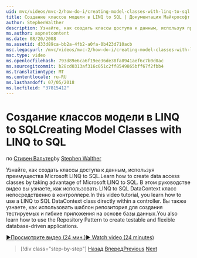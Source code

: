 ```yaml
---
uid: mvc/videos/mvc-2/how-do-i/creating-model-classes-with-linq-to-sql
title: Создание классов модели в LINQ to SQL | Документация Майкрософт
author: StephenWalther
description: Узнайте, как создать классы доступа к данным, используя преимущества Microsoft LINQ to SQL. В этом руководстве видео вы узнаете, как использовать LINQ to SQL DataContext...
ms.author: aspnetcontent
ms.date: 08/20/2008
ms.assetid: d33d89ca-bb2a-4fb2-a0fa-0b423d710acb
msc.legacyurl: /mvc/videos/mvc-2/how-do-i/creating-model-classes-with-linq-to-sql
msc.type: video
ms.openlocfilehash: 793d89e6ca6f19ee36de38fa8941aef6c7b0d0ac
ms.sourcegitcommit: b28cd0313af316c051c2ff8549865bff67f2fbb4
ms.translationtype: MT
ms.contentlocale: ru-RU
ms.lasthandoff: 07/05/2018
ms.locfileid: "37815412"
---
```

<a name="creating-model-classes-with-linq-to-sql"></a><span data-ttu-id="18228-104">Создание классов модели в LINQ to SQL</span><span class="sxs-lookup"><span data-stu-id="18228-104">Creating Model Classes with LINQ to SQL</span></span>
====================
<span data-ttu-id="18228-105">по [Стивен Вальтер](https://github.com/StephenWalther)</span><span class="sxs-lookup"><span data-stu-id="18228-105">by [Stephen Walther](https://github.com/StephenWalther)</span></span>

<span data-ttu-id="18228-106">Узнайте, как создать классы доступа к данным, используя преимущества Microsoft LINQ to SQL.</span><span class="sxs-lookup"><span data-stu-id="18228-106">Learn how to create data access classes by taking advantage of Microsoft LINQ to SQL.</span></span> <span data-ttu-id="18228-107">В этом руководстве видео вы узнаете, как использовать LINQ to SQL DataContext класс непосредственно в контроллере.</span><span class="sxs-lookup"><span data-stu-id="18228-107">In this video tutorial, you learn how to use a LINQ to SQL DataContext class directly within a controller.</span></span> <span data-ttu-id="18228-108">Вы также узнаете, как использовать шаблон репозитория для создания тестируемых и гибкие приложения на основе базы данных.</span><span class="sxs-lookup"><span data-stu-id="18228-108">You also learn how to use the Repository Pattern to create testable and flexible database-driven applications.</span></span>

[<span data-ttu-id="18228-109">&#9654;Просмотрите видео (24 мин.)</span><span class="sxs-lookup"><span data-stu-id="18228-109">&#9654; Watch video (24 minutes)</span></span>](https://channel9.msdn.com/Blogs/ASP-NET-Site-Videos/creating-model-classes-with-linq-to-sql)

> [!div class="step-by-step"]
> <span data-ttu-id="18228-110">[Назад](creating-custom-html-helpers.md)
> [Вперед](displaying-a-table-of-database-data.md)</span><span class="sxs-lookup"><span data-stu-id="18228-110">[Previous](creating-custom-html-helpers.md)
[Next](displaying-a-table-of-database-data.md)</span></span>
